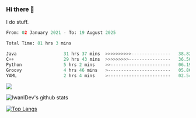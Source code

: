 ### Hi there 👋
I do stuff.

<!--START_SECTION:waka-->

```python
From: 02 January 2021 - To: 19 August 2025

Total Time: 81 hrs 3 mins

Java                  31 hrs 37 mins  >>>>>>>>>>---------------   38.82 %
C++                   29 hrs 43 mins  >>>>>>>>>----------------   36.50 %
Python                5 hrs 2 mins    >>-----------------------   06.19 %
Groovy                4 hrs 46 mins   >------------------------   05.86 %
YAML                  2 hrs 4 mins    >------------------------   02.54 %
```

<!--END_SECTION:waka-->

![](https://komarev.com/ghpvc/?username=IwanIDev&color=orange)

![IwanIDev's github stats](https://github-readme-stats.vercel.app/api?username=IwanIDev&count_private=true&show_icons=true&theme=gruvbox&include_all_commits=true)

[![Top Langs](https://github-readme-stats.vercel.app/api/top-langs/?username=IwanIDev&theme=gruvbox)](https://github.com/anuraghazra/github-readme-stats)
